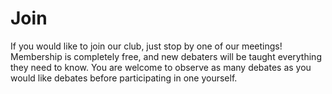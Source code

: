# Join

If you would like to join our club, just stop by one of our meetings! Membership is completely free, and new debaters will be taught everything they need to know. You are welcome to observe as many debates as you would like debates before participating in one yourself.